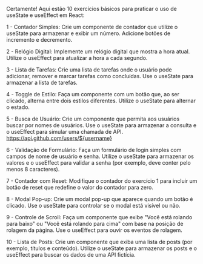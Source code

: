 Certamente! Aqui estão 10 exercícios básicos para praticar o uso de useState e useEffect em React:

1 - Contador Simples:
Crie um componente de contador que utilize o useState para armazenar e exibir um número. Adicione botões de incremento e decremento.

2 - Relógio Digital:
Implemente um relógio digital que mostra a hora atual. Utilize o useEffect para atualizar a hora a cada segundo.

3 - Lista de Tarefas:
Crie uma lista de tarefas onde o usuário pode adicionar, remover e marcar tarefas como concluídas. Use o useState para armazenar a lista de tarefas.

4 - Toggle de Estilo:
Faça um componente com um botão que, ao ser clicado, alterna entre dois estilos diferentes. Utilize o useState para alternar o estado.

5 - Busca de Usuário:
Crie um componente que permita aos usuários buscar por nomes de usuários. Use o useState para armazenar a consulta e o useEffect para simular uma chamada de API.
https://api.github.com/users/${username}

6 - Validação de Formulário:
Faça um formulário de login simples com campos de nome de usuário e senha. Utilize o useState para armazenar os valores e o useEffect para validar a senha (por exemplo, deve conter pelo menos 8 caracteres).

7 - Contador com Reset:
Modifique o contador do exercício 1 para incluir um botão de reset que redefine o valor do contador para zero.

8 - Modal Pop-up:
Crie um modal pop-up que aparece quando um botão é clicado. Use o useState para controlar se o modal está visível ou não.

9 - Controle de Scroll:
Faça um componente que exibe "Você está rolando para baixo" ou "Você está rolando para cima" com base na posição de rolagem da página. Use o useEffect para ouvir os eventos de rolagem.

10 - Lista de Posts:
Crie um componente que exiba uma lista de posts (por exemplo, títulos e conteúdo). Utilize o useState para armazenar os posts e o useEffect para buscar os dados de uma API fictícia.